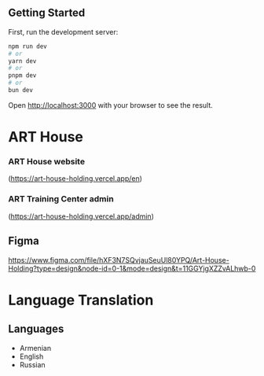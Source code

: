 ## Getting Started

First, run the development server:

```bash
npm run dev
# or
yarn dev
# or
pnpm dev
# or
bun dev
```

Open [http://localhost:3000](http://localhost:3000) with your browser to see the result.

# ART House
### ART House website
(https://art-house-holding.vercel.app/en)

### ART Training Center admin 
(https://art-house-holding.vercel.app/admin)

## Figma 
https://www.figma.com/file/hXF3N7SQvjauSeuUl80YPQ/Art-House-Holding?type=design&node-id=0-1&mode=design&t=11GGYjgXZZvALhwb-0

# Language Translation

## Languages
- Armenian
- English
- Russian